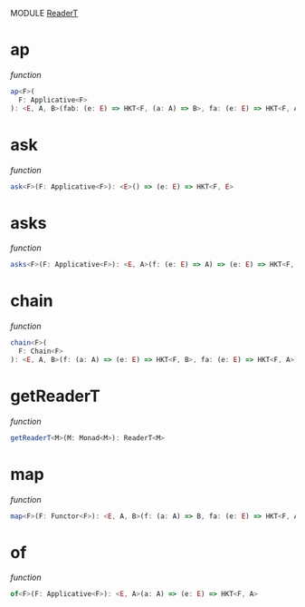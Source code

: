 MODULE [ReaderT](https://github.com/gcanti/fp-ts/blob/master/src/ReaderT.ts)

# ap

_function_

```ts
ap<F>(
  F: Applicative<F>
): <E, A, B>(fab: (e: E) => HKT<F, (a: A) => B>, fa: (e: E) => HKT<F, A>) => (e: E) => HKT<F, B>
```

# ask

_function_

```ts
ask<F>(F: Applicative<F>): <E>() => (e: E) => HKT<F, E>
```

# asks

_function_

```ts
asks<F>(F: Applicative<F>): <E, A>(f: (e: E) => A) => (e: E) => HKT<F, A>
```

# chain

_function_

```ts
chain<F>(
  F: Chain<F>
): <E, A, B>(f: (a: A) => (e: E) => HKT<F, B>, fa: (e: E) => HKT<F, A>) => (e: E) => HKT<F, B>
```

# getReaderT

_function_

```ts
getReaderT<M>(M: Monad<M>): ReaderT<M>
```

# map

_function_

```ts
map<F>(F: Functor<F>): <E, A, B>(f: (a: A) => B, fa: (e: E) => HKT<F, A>) => (e: E) => HKT<F, B>
```

# of

_function_

```ts
of<F>(F: Applicative<F>): <E, A>(a: A) => (e: E) => HKT<F, A>
```
